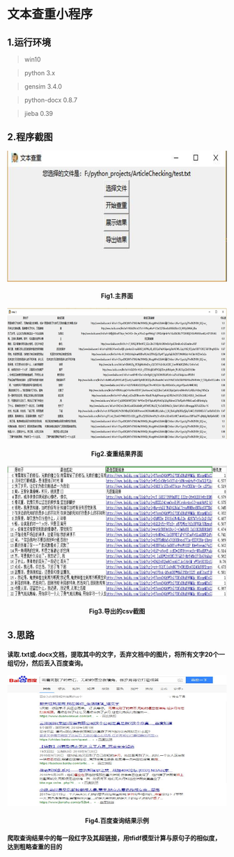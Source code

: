 # 文本查重小程序
## 1.运行环境
>win10

>python 3.x

>gensim 3.4.0

>python-docx 0.8.7

>jieba 0.39

## 2.程序截图

<div align=center><img width="600" height="300" src="https://github.com/DQ0408/ArticleChecking/blob/master/imgs/Fig1.jpg"/></div>

#### <div align=center> Fig1.主界面 </div>

<div align=center><img width="600" height="300" src="https://github.com/DQ0408/ArticleChecking/blob/master/imgs/Fig2.jpg"/></div>

#### <div align=center> Fig2.查重结果界面 </div>

<div align=center><img width="600" height="300" src="https://github.com/DQ0408/ArticleChecking/blob/master/imgs/Fig3.jpg"/></div>

#### <div align=center> Fig3.导出的csv截图 </div>

## 3.思路

#### 读取.txt或.docx文档，提取其中的文字，丢弃文档中的图片，将所有文字20个一组切分，然后丢入百度查询。

<div align=center><img width="600" height="300" src="https://github.com/DQ0408/ArticleChecking/blob/master/imgs/Fig4.jpg"/></div>

#### <div align=center> Fig4.百度查询结果示例 </div>

#### 爬取查询结果中的每一段红字及其超链接，用tfidf模型计算与原句子的相似度，达到粗略查重的目的



